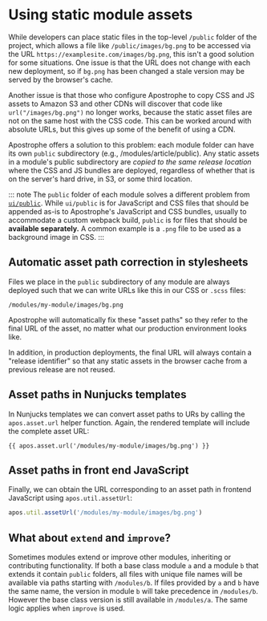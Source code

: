 # Using static module assets

While developers can place static files in the top-level `/public` folder of the project, which allows a file like `/public/images/bg.png` to be accessed via the URL `https://examplesite.com/images/bg.png`, this isn't a good solution for some situations. One issue is that the URL does not change with each new deployment, so if `bg.png` has been changed a stale version may be served by the browser's cache.

Another issue is that those who configure Apostrophe to copy CSS and JS assets to Amazon S3 and other CDNs will discover that code like `url("/images/bg.png")` no longer works, because the static asset files are not on the same host with the CSS code. This can be worked around with absolute URLs, but this gives up some of the benefit of using a CDN.

Apostrophe offers a solution to this problem: each module folder can have its own `public` subdirectory (e.g., /modules/article/public). Any static assets in a module's public subdirectory are *copied to the same release location* where the CSS and JS bundles are deployed, regardless of whether that is on the server's hard drive, in S3, or some third location.

::: note
The `public` folder of each module solves a different problem from [`ui/public`](/guide/front-end-assets.md#the-ui-public-folder). While `ui/public` is for JavaScript and CSS files that should be appended as-is to Apostrophe's JavaScript and CSS bundles, usually to accommodate a custom webpack build, `public` is for files that should be **available separately.** A common example is a `.png` file to be used as a background image in CSS.
:::

## Automatic asset path correction in stylesheets

Files we place in the `public` subdirectory of any module are always deployed such that we can write URLs like this in our CSS or `.scss` files:

`/modules/my-module/images/bg.png`

Apostrophe will automatically fix these "asset paths" so they refer to the final URL of the asset, no matter what our production environment looks like.

In addition, in production deployments, the final URL will always contain a "release identifier" so that any static assets in the browser cache from a previous release are not reused.

## Asset paths in Nunjucks templates

In Nunjucks templates we can convert asset paths to URs by calling the `apos.asset.url` helper function. Again, the rendered template will include the complete asset URL:

```django
{{ apos.asset.url('/modules/my-module/images/bg.png') }}
```

## Asset paths in front end JavaScript

Finally, we can obtain the URL corresponding to an asset path in frontend JavaScript using `apos.util.assetUrl`:

```javascript
apos.util.assetUrl('/modules/my-module/images/bg.png')
```

## What about `extend` and `improve`?

Sometimes modules extend or improve other modules, inheriting or contributing functionality. If both a base class module `a` and a module `b` that extends it contain `public` folders, all files with unique file names will be available via paths starting with `/modules/b`. If files provided by `a` and `b` have the same name, the version in module `b` will take precedence in `/modules/b`. However the base class version is still available in `/modules/a`. The same logic applies when `improve` is used.

